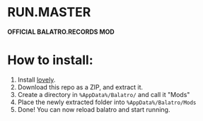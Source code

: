 # RUN.MASTER
**OFFICIAL BALATRO.RECORDS MOD**

# How to install: 
1. Install [lovely](https://github.com/ethangreen-dev/lovely-injector).
2. Download this repo as a ZIP, and extract it.
3. Create a directory in `%AppData%/Balatro/` and call it "Mods"
4. Place the newly extracted folder into `%AppData%/Balatro/Mods`
5. Done! You can now reload balatro and start running.
